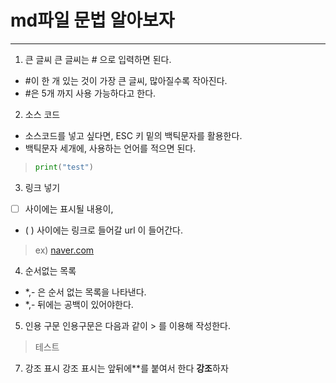 # md파일 문법 알아보자
***

1. 큰 글씨
큰 글씨는 # 으로 입력하면 된다.
- #이 한 개 있는 것이 가장 큰 글씨, 많아질수록 작아진다.
- #은 5개 까지 사용 가능하다고 한다.

2. 소스 코드
- 소스코드를 넣고 싶다면, ESC 키 밑의 백틱문자를 활용한다.
- 백틱문자 세개에, 사용하는 언어를 적으면 된다.
>```python
>print("test")
>```

3. 링크 넣기
- [ ]  사이에는 표시될 내용이,
- ( )  사이에는 링크로 들어갈 url 이 들어간다.
> ex) [naver.com](www.naver.com)
> 
4. 순서없는 목록
- *,- 은 순서 없는 목록을 나타낸다.
- *,- 뒤에는 공백이 있어야한다.

5. 인용 구문
인용구문은 다음과 같이 > 를 이용해 작성한다.
>테스트

7. 강조 표시
강조 표시는 앞뒤에**를 붙여서 한다
**강조**하자
